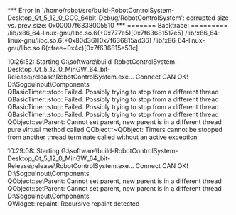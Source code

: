 *** Error in `/home/robot/src/build-RobotControlSystem-Desktop_Qt_5_12_0_GCC_64bit-Debug/RobotControlSystem': corrupted size vs. prev_size: 0x00007f6338005510 ***
======= Backtrace: =========
/lib/x86_64-linux-gnu/libc.so.6(+0x777e5)[0x7f63681517e5]
/lib/x86_64-linux-gnu/libc.so.6(+0x80d36)[0x7f636815ad36]
/lib/x86_64-linux-gnu/libc.so.6(cfree+0x4c)[0x7f636815e53c]

10:26:52: Starting G:\software\build-RobotControlSystem-Desktop_Qt_5_12_0_MinGW_64_bit-Release\release\RobotControlSystem.exe...
Connect CAN OK!
D:\SogouInput\Components\
QBasicTimer::stop: Failed. Possibly trying to stop from a different thread
QBasicTimer::stop: Failed. Possibly trying to stop from a different thread
QBasicTimer::stop: Failed. Possibly trying to stop from a different thread
QBasicTimer::stop: Failed. Possibly trying to stop from a different thread
QObject::setParent: Cannot set parent, new parent is in a different thread
pure virtual method called
QObject::~QObject: Timers cannot be stopped from another thread
terminate called without an active exception

10:29:08: Starting G:\software\build-RobotControlSystem-Desktop_Qt_5_12_0_MinGW_64_bit-Release\release\RobotControlSystem.exe...
Connect CAN OK!
D:\SogouInput\Components\
QObject::setParent: Cannot set parent, new parent is in a different thread
QObject::setParent: Cannot set parent, new parent is in a different thread
D:\SogouInput\Components\
QWidget::repaint: Recursive repaint detected